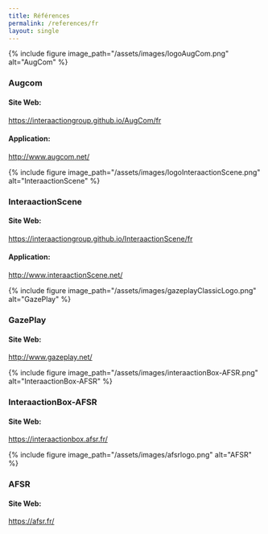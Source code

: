 ```yaml
---
title: Références
permalink: /references/fr
layout: single
---
```


{% include figure image_path="/assets/images/logoAugCom.png" alt="AugCom" %}
### Augcom

#### Site Web:
https://interaactiongroup.github.io/AugCom/fr

#### Application:
http://www.augcom.net/


{% include figure image_path="/assets/images/logoInteraactionScene.png" alt="InteraactionScene" %}
### InteraactionScene

#### Site Web:
https://interaactiongroup.github.io/InteraactionScene/fr

#### Application:
http://www.interaactionScene.net/

{% include figure image_path="/assets/images/gazeplayClassicLogo.png" alt="GazePlay" %}
### GazePlay

#### Site Web:
http://www.gazeplay.net/

{% include figure image_path="/assets/images/interaactionBox-AFSR.png" alt="InteraactionBox-AFSR" %}
### InteraactionBox-AFSR

#### Site Web:
https://interaactionbox.afsr.fr/

{% include figure image_path="/assets/images/afsrlogo.png" alt="AFSR" %}
### AFSR

#### Site Web:
https://afsr.fr/
